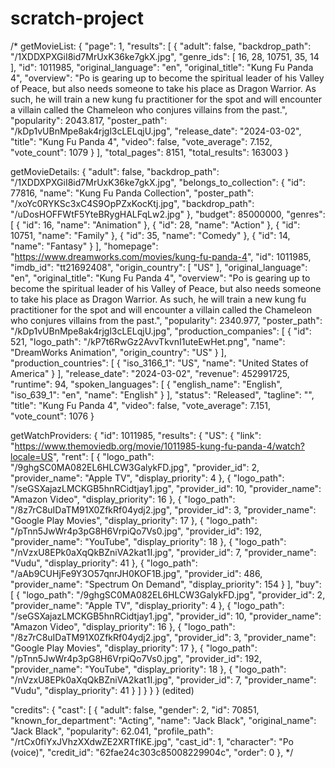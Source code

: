 # scratch-project

/*
    getMovieList:
{
  "page": 1,
  "results": [
    {
      "adult": false,
      "backdrop_path": "/1XDDXPXGiI8id7MrUxK36ke7gkX.jpg",
      "genre_ids": [
        16,
        28,
        10751,
        35,
        14
      ],
      "id": 1011985,
      "original_language": "en",
      "original_title": "Kung Fu Panda 4",
      "overview": "Po is gearing up to become the spiritual leader of his Valley of Peace, but also needs someone to take his place as Dragon Warrior. As such, he will train a new kung fu practitioner for the spot and will encounter a villain called the Chameleon who conjures villains from the past.",
      "popularity": 2043.817,
      "poster_path": "/kDp1vUBnMpe8ak4rjgl3cLELqjU.jpg",
      "release_date": "2024-03-02",
      "title": "Kung Fu Panda 4",
      "video": false,
      "vote_average": 7.152,
      "vote_count": 1079
    }
  ],
  "total_pages": 8151,
  "total_results": 163003
}

getMovieDetails:
{
  "adult": false,
  "backdrop_path": "/1XDDXPXGiI8id7MrUxK36ke7gkX.jpg",
  "belongs_to_collection": {
    "id": 77816,
    "name": "Kung Fu Panda Collection",
    "poster_path": "/xoYc0RYKSc3xC4S9OpPZxKocKtj.jpg",
    "backdrop_path": "/uDosHOFFWtF5YteBRygHALFqLw2.jpg"
  },
  "budget": 85000000,
  "genres": [
    {
      "id": 16,
      "name": "Animation"
    },
    {
      "id": 28,
      "name": "Action"
    },
    {
      "id": 10751,
      "name": "Family"
    },
    {
      "id": 35,
      "name": "Comedy"
    },
    {
      "id": 14,
      "name": "Fantasy"
    }
  ],
  "homepage": "https://www.dreamworks.com/movies/kung-fu-panda-4",
  "id": 1011985,
  "imdb_id": "tt21692408",
  "origin_country": [
    "US"
  ],
  "original_language": "en",
  "original_title": "Kung Fu Panda 4",
  "overview": "Po is gearing up to become the spiritual leader of his Valley of Peace, but also needs someone to take his place as Dragon Warrior. As such, he will train a new kung fu practitioner for the spot and will encounter a villain called the Chameleon who conjures villains from the past.",
  "popularity": 2340.977,
  "poster_path": "/kDp1vUBnMpe8ak4rjgl3cLELqjU.jpg",
  "production_companies": [
    {
      "id": 521,
      "logo_path": "/kP7t6RwGz2AvvTkvnI1uteEwHet.png",
      "name": "DreamWorks Animation",
      "origin_country": "US"
    }
  ],
  "production_countries": [
    {
      "iso_3166_1": "US",
      "name": "United States of America"
    }
  ],
  "release_date": "2024-03-02",
  "revenue": 452991725,
  "runtime": 94,
  "spoken_languages": [
    {
      "english_name": "English",
      "iso_639_1": "en",
      "name": "English"
    }
  ],
  "status": "Released",
  "tagline": "",
  "title": "Kung Fu Panda 4",
  "video": false,
  "vote_average": 7.151,
  "vote_count": 1076
}

getWatchProviders:
{
  "id": 1011985,
  "results": {
    "US": {
      "link": "https://www.themoviedb.org/movie/1011985-kung-fu-panda-4/watch?locale=US",
      "rent": [
        {
          "logo_path": "/9ghgSC0MA082EL6HLCW3GalykFD.jpg",
          "provider_id": 2,
          "provider_name": "Apple TV",
          "display_priority": 4
        },
        {
          "logo_path": "/seGSXajazLMCKGB5hnRCidtjay1.jpg",
          "provider_id": 10,
          "provider_name": "Amazon Video",
          "display_priority": 16
        },
        {
          "logo_path": "/8z7rC8uIDaTM91X0ZfkRf04ydj2.jpg",
          "provider_id": 3,
          "provider_name": "Google Play Movies",
          "display_priority": 17
        },
        {
          "logo_path": "/pTnn5JwWr4p3pG8H6VrpiQo7Vs0.jpg",
          "provider_id": 192,
          "provider_name": "YouTube",
          "display_priority": 18
        },
        {
          "logo_path": "/nVzxU8EPk0aXqQkBZniVA2kat1I.jpg",
          "provider_id": 7,
          "provider_name": "Vudu",
          "display_priority": 41
        },
        {
          "logo_path": "/aAb9CUHjFe9Y3O57qnrJH0KOF1B.jpg",
          "provider_id": 486,
          "provider_name": "Spectrum On Demand",
          "display_priority": 154
        }
      ],
      "buy": [
        {
          "logo_path": "/9ghgSC0MA082EL6HLCW3GalykFD.jpg",
          "provider_id": 2,
          "provider_name": "Apple TV",
          "display_priority": 4
        },
        {
          "logo_path": "/seGSXajazLMCKGB5hnRCidtjay1.jpg",
          "provider_id": 10,
          "provider_name": "Amazon Video",
          "display_priority": 16
        },
        {
          "logo_path": "/8z7rC8uIDaTM91X0ZfkRf04ydj2.jpg",
          "provider_id": 3,
          "provider_name": "Google Play Movies",
          "display_priority": 17
        },
        {
          "logo_path": "/pTnn5JwWr4p3pG8H6VrpiQo7Vs0.jpg",
          "provider_id": 192,
          "provider_name": "YouTube",
          "display_priority": 18
        },
        {
          "logo_path": "/nVzxU8EPk0aXqQkBZniVA2kat1I.jpg",
          "provider_id": 7,
          "provider_name": "Vudu",
          "display_priority": 41
        }
      ]
    }
  }
} (edited) 

"credits": {
    "cast": [
      {
        "adult": false,
        "gender": 2,
        "id": 70851,
        "known_for_department": "Acting",
        "name": "Jack Black",
        "original_name": "Jack Black",
        "popularity": 62.041,
        "profile_path": "/rtCx0fiYxJVhzXXdwZE2XRTfIKE.jpg",
        "cast_id": 1,
        "character": "Po (voice)",
        "credit_id": "62fae24c303c85008229904c",
        "order": 0
      },
*/